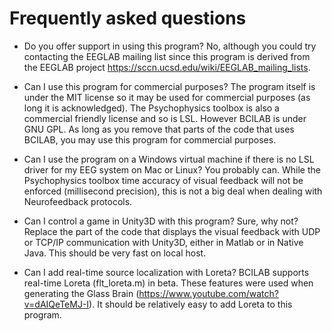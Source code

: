# Frequently asked questions

- Do you offer support in using this program? No, although you could try contacting the EEGLAB mailing list since this program is derived from the EEGLAB project https://sccn.ucsd.edu/wiki/EEGLAB_mailing_lists.

- Can I use this program for commercial purposes? The program itself is under the MIT license so it may be used for commercial purposes (as long it is acknowledged). The Psychophysics toolbox is also a commercial friendly license and so is LSL. However BCILAB is under GNU GPL. As long as you remove that parts of the code that uses BCILAB, you may use this program for commercial purposes.

- Can I use the program on a Windows virtual machine if there is no LSL driver for my EEG system on Mac or Linux? You probably can. While the Psychophysics toolbox time accuracy of visual feedback will not be enforced (millisecond precision), this is not a big deal when dealing with Neurofeedback protocols.

- Can I control a game in Unity3D with this program? Sure, why not? Replace the part of the code that displays the visual feedback with UDP or TCP/IP communication with Unity3D, either in Matlab or in Native Java. This should be very fast on local host.

- Can I add real-time source localization with Loreta? BCILAB supports real-time Loreta (flt_loreta.m) in beta. These features were used when generating the Glass Brain (https://www.youtube.com/watch?v=dAIQeTeMJ-I). It should be relatively easy to add Loreta to this program.
